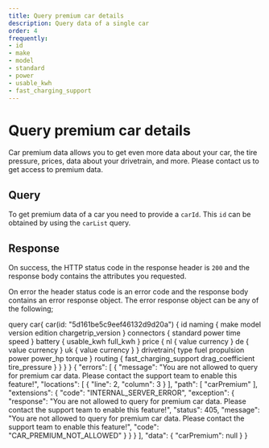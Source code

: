 ```yaml
---
title: Query premium car details
description: Query data of a single car
order: 4
frequently:
- id
- make
- model
- standard
- power
- usable_kwh
- fast_charging_support
---
```


# Query premium car details <premium />
Car premium data allows you to get even more data about your car, the tire pressure, prices, data about your drivetrain, and more. Please contact us to get access to premium data. 

## Query
To get premium data of a car you need to provide a `carId`. This `id` can be obtained by using the `carList` query.

<schema name="carPremium" :frequent="frequently"></schema>

## Response
On success, the HTTP status code in the response header is `200` and the response body contains the attributes you requested.

On error the header status code is an error code and the response body contains an error response object. The error response object can be any of the following;

<errors name="carPremium"></errors>

<playground>
<code-block lang="graphql" query="carPremium">	
query car{
  car(id: "5d161be5c9eef46132d9d20a") {
    id
    naming {
      make
      model
      version
      edition
      chargetrip_version
    }
    connectors {
      standard
      power
      time
      speed
    }
    battery {
      usable_kwh
      full_kwh
    }
    price {
      nl {
        value
        currency
      }
      de {
        value
        currency
      }
      uk {
        value
        currency
      }
    }
    drivetrain{
      type
      fuel
      propulsion
      power
      power_hp
      torque
    }
    routing {
      fast_charging_support
      drag_coefficient
      tire_pressure
    }
  }
}
}
</code-block>

<code-block lang="json">
{
  "errors": [
    {
      "message": "You are not allowed to query for premium car data. Please contact the support team to enable this feature!",
      "locations": [
        {
          "line": 2,
          "column": 3
        }
      ],
      "path": [
        "carPremium"
      ],
      "extensions": {
        "code": "INTERNAL_SERVER_ERROR",
        "exception": {
          "response": "You are not allowed to query for premium car data. Please contact the support team to enable this feature!",
          "status": 405,
          "message": "You are not allowed to query for premium car data. Please contact the support team to enable this feature!",
          "code": "CAR_PREMIUM_NOT_ALLOWED"
        }
      }
    }
  ],
  "data": {
    "carPremium": null
  }
}
</code-block>
</playground>